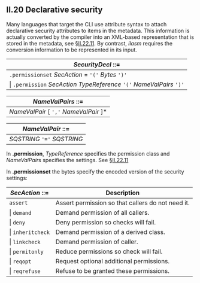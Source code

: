 ## II.20 Declarative security

Many languages that target the CLI use attribute syntax to attach declarative security attributes to items in the metadata. This information is actually converted by the compiler into an XML-based representation that is stored in the metadata, see §[II.22.11](ii.22.11-declsecurity-0x0e.md). By contrast, *ilasm* requires the conversion information to be represented in its input.

 | _SecurityDecl_ ::=
 | ----
 | `.permissionset` _SecAction_ = `'('` _Bytes_ `')'`
 | \| `.permission` _SecAction_ _TypeReference_ `'('` _NameValPairs_ `')'`

 | _NameValPairs_ ::=
 | ----
 | _NameValPair_ [ `','` _NameValPair_ ]*

 | _NameValPair_ ::=
 | ----
 | _SQSTRING_ `'='` _SQSTRING_

In **.permission**, _TypeReference_ specifies the permission class and *NameValPair*s specifies the settings. See §[II.22.11](ii.22.11-declsecurity-0x0e.md)

In **.permissionset** the bytes specify the encoded version of the security settings:

 | _SecAction_ ::= | Description
 | ---- | ----
 | `assert` | Assert permission so that callers do not need it.
 | \| `demand` | Demand permission of all callers.
 | \| `deny` | Deny permission so checks will fail.
 | \| `inheritcheck` | Demand permission of a derived class.
 | \| `linkcheck` | Demand permission of caller.
 | \| `permitonly` | Reduce permissions so check will fail.
 | \| `reqopt` | Request optional additional permissions.
 | \| `reqrefuse` | Refuse to be granted these permissions.
